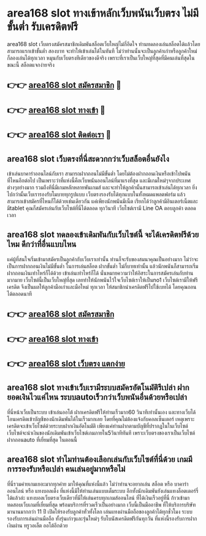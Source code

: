 # area168 slot ทางเข้าหลักเว็บพนันเว็บตรง ไม่มีขั้นต่ำ รับเครดิตฟรี

area168 slot เว็บตรงสมัครสมาชิกเดิมพันสล็อตเว็บใหญ่ไม่กี่อึดใจ ท่านทดลองเล่นสล็อตได้แล้วโดยสามารถแรกเข้าขั้นต่ำ สองบาท จะทำให้เข้าเล่นได้ในทันที ไม่ว่าท่านนั้นจะเป็นลูกค้าเก่าหรือลูกค้าใหม่ ก็ลองเล่นได้ทุกเวลา หมุนกับเว็บตรงทีเดียวของดีจริง เพราะที่เราเป็นเว็บใหญ่ที่สุดที่มีคนเล่นที่สุดในขณะนี้ สล็อตแจกง่ายจริง

## 👉👉 [area168 slot สมัครสมาชิก](https://bit.ly/3Ckzg5n) 🎰
## 👉👉 [area168 slot ทางเข้า](https://bit.ly/3Ckzg5n) 🎰
## 👉👉 [area168 slot ติดต่อเรา](https://bit.ly/3Ckzg5n) 🎰

## area168 slot เว็บตรงที่นี่สะดวกกว่าเว็บสล็อตอื่นยังไง
เข้าเล่นบาคาร่าออนไลน์กับเรา สามารถฝากถอนไม่มีขั้นต่ำ โดยไม่ต้องฝากถอนเงินหรือเข้าไปพนันที่ไหนอีกต่อไป เป็นเพราะว่าที่แห่งนี้คือเว็บพนันออนไลน์ที่มาแรงที่สุด และมีเกมใหม่ๆจากประเทศต่างๆอย่างมาก รวมถึงทีนี่มีเกมหลักหลายพันเกมส์ และจะทำให้ลูกค้านั้นสามารถเข้าเล่นได้ทุกเวลา ยิ่งไปกว่านั้นเว็บเรารองรับโมบายทุกรูปแบบ เว็บตรงรองรับได้ทุกแบบในทั้งหมดแพลตฟอร์ม แล้วสามารถเข้าสมัครที่ไหนก็ได้ด้วยเช่นเดียวกัน แค่เพียงนักพนันมีเน็ต เรียกได้ว่าลูกค้ามีอินเตอร์เน็ตและมีtablet คุณก็สมัครเล่นกับเว็บไซต์ที่นี่ได้ตลอด ทุกวินาที เว็บไซต์เรามี Line OA ตอบลูกค้า ตลอดเวลา

## area168 slot ทดลองเข้าเดิมพันกับเว็บไซต์นี้ จะได้เครดิตฟรีด้วยไหม ดีกว่าที่อื่นแบบไหน
แค่ผู้ที่สนใจเริ่มเข้ามาสมัครเป็นลูกค้ากับเว็บเราเท่านั้น ท่านก็จะรับของสมนาคุณเป็นอย่างมาก ไม่ว่าจะเป็นการฝากถอนเงินไม่มีขั้นต่ำ ในการเล่นสล็อต ฝากขั้นต่ำ ไม่กี่บาทเท่านั้น แล้วนักพนันก็สามารถเริ่มฝากถอนเงินเท่าไหร่ก็ได้ด้วย เข้าเล่นเท่าไหร่ก็ได้ นั่นหมายความว่าให้อิสระในการสมัครเล่นกับท่านมากมาย เว็บไซต์นี้เป็นเว็บใหญ่ที่สุด เลยทำให้นักพนันไว้ใจเว็บไซต์เราให้เป็นno1 เว็บไซต์เรามีให้ฟรีเครดิต จึงเป็นผลให้ลูกค้ามือเก่าและมือใหม่ ทุกเวลา ให้สมาชิกนำเครดิตฟรีไปใช้เบทได้ โดยคุณถอนได้ตลอดนาที

## 👉👉 [area168 slot สมัครสมาชิก](https://bit.ly/3Ckzg5n)
## 👉👉 [area168 slot ทางเข้า](https://bit.ly/3Ckzg5n)
## 👉👉 [area168 slot เว็บตรง แตกง่าย](https://bit.ly/3Ckzg5n)

## area168 slot ทางเข้าเว็บเรามีระบบสมัครอัตโนมัติรึเปล่า ฝากยอดเงินไวแค่ไหน ระบบautoเร็วกว่าเว็บพนันอื่นด้วยหรือเปล่า
ที่นี่หน้าเว็บเป็นระบบ เข้าเล่นออโต้ ฝากเครดิตฟรีให้ท่านเร็วมาก60 วินาทีเท่านั้นเอง และทางเว็บได้โอนเครดิตเข้าบัญชีของนักเดิมพันได้ในเร็วมากเลย โดยที่คุณไม่ต้องแจ้งกับคอลเซ็นเตอร์ เหตุเพราะเครดิตจะเข้าเว็บไซต์ด้วยระบบฝากเงินอัตโนมัติ เพียงแค่ท่านฝากตามบัญชีที่ปรากฏในในเว็บไซต์ เว็บไซต์จะนำเงินของนักเดิมพันเข้าเว็บไซต์เกมภายใน5วินาทีทันที เพราะเว็บตรงของเราเป็นเว็บไซต์ฝากถอนauto ที่เยี่ยมที่สุด ในตอนนี้

## area168 slot ทำไมท่านต้องเลือกเล่นกับเว็บไซต์ที่นี่ด้วย เกมมีการรองรับหรือเปล่า คนเล่นอยู่มากหรือไม่
ที่นี่รวมค่ายเกมเยอะมากทุกค่าย มาให้คุณที่แห่งนี้แล้ว ไม่ว่าท่านจะอยากเล่น สล็อต หรือ บาคาร่าออนไลน์ หรือ แทงบอลเต็ง ที่แห่งนี้มีให้ท่านเล่นแบบเต็มระบบ อีกทั้งนักเดิมพันยังเล่นแทงล็อตเตอร์รี่ได้แล้วล่ะ แทงบอลเว็บตรงเว็บเดียวที่มีให้เล่นครบทุกเกมส์ออนไลน์ ที่ได้เงินเร็วอยู่ที่นี่ ก้าวเข้ามาทดสอบเว็บเกมที่เยี่ยมที่สุด พร้อมบริการที่รวดเร็วเป็นอย่างมาก เว็บนี้เป็นมืออาชีพ ที่ให้บริการบริษัทมานานมากกว่า 11 ปี เปิดให้รองรับลูกค้าทั่วทั้งโลก เล่นแทงผ่านมือถือของลูกค้าได้ทุกชั่วโมง ระบบรองรับการเล่นผ่านมือถือ ทั้งรุ่นเก่าๆและรุ่นใหม่ๆ รับโบนัสเครดิตฟรีกันทุกวัน ที่แห่งนี้รองรับการฝากเงินผ่าน ทรูวอเล็ต ออโต้อีกด้วย

